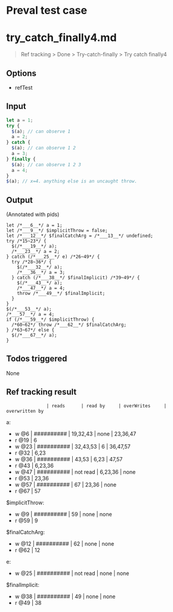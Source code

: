 # Preval test case

# try_catch_finally4.md

> Ref tracking > Done > Try-catch-finally > Try catch finally4

## Options

- refTest

## Input

`````js filename=intro
let a = 1;
try {
  $(a); // can observe 1
  a = 2;
} catch {
  $(a); // can observe 1 2
  a = 3;
} finally {
  $(a); // can observe 1 2 3
  a = 4;
}
$(a); // x=4. anything else is an uncaught throw.
`````


## Output

(Annotated with pids)

`````filename=intro
let /*___6__*/ a = 1;
let /*___9__*/ $implicitThrow = false;
let /*___12__*/ $finalCatchArg = /*___13__*/ undefined;
try /*15~23*/ {
  $(/*___19__*/ a);
  /*___23__*/ a = 2;
} catch (/*___25__*/ e) /*26~49*/ {
  try /*28~36*/ {
    $(/*___32__*/ a);
    /*___36__*/ a = 3;
  } catch (/*___38__*/ $finalImplicit) /*39~49*/ {
    $(/*___43__*/ a);
    /*___47__*/ a = 4;
    throw /*___49__*/ $finalImplicit;
  }
}
$(/*___53__*/ a);
/*___57__*/ a = 4;
if (/*___59__*/ $implicitThrow) {
  /*60~62*/ throw /*___62__*/ $finalCatchArg;
} /*63~67*/ else {
  $(/*___67__*/ a);
}
`````


## Todos triggered


None


## Ref tracking result


                   | reads      | read by     | overWrites     | overwritten by
a:
  - w @6       | ########## | 19,32,43    | none           | 23,36,47
  - r @19      | 6
  - w @23      | ########## | 32,43,53    | 6              | 36,47,57
  - r @32      | 6,23
  - w @36      | ########## | 43,53       | 6,23           | 47,57
  - r @43      | 6,23,36
  - w @47      | ########## | not read    | 6,23,36        | none
  - r @53      | 23,36
  - w @57      | ########## | 67          | 23,36          | none
  - r @67      | 57

$implicitThrow:
  - w @9           | ########## | 59          | none           | none
  - r @59          | 9

$finalCatchArg:
  - w @12          | ########## | 62          | none           | none
  - r @62          | 12

e:
  - w @25          | ########## | not read    | none           | none

$finalImplicit:
  - w @38          | ########## | 49          | none           | none
  - r @49          | 38
